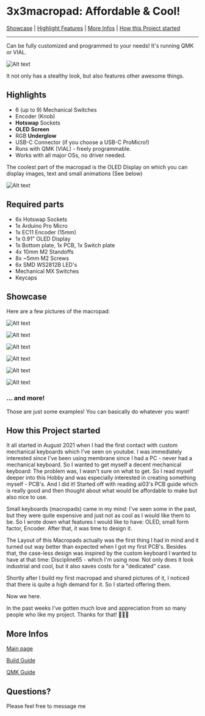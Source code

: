 # 3x3macropad: Affordable & Cool!

[Showcase](#showcase) | [Highlight Features](#highlights) | [More Infos](#more-infos) | [How this Project started](#how-this-project-started)

----

Can be fully customized and programmed to your needs! It's running QMK or VIAL.

![Alt text](resources/title.png)

It not only has a stealthy look, but also features other awesome things.

## Highlights

* 6 (up to 9) Mechanical Switches
* Encoder (Knob)
* **Hotswap** Sockets
* **OLED Screen**
* RGB **Underglow**
* USB-C Connector (if you choose a USB-C ProMicro!)
* Runs with QMK (VIAL) - freely programmable.
* Works with all major OSs, no driver needed.

The coolest part of the macropad is the OLED Display on which you can display images, text and small animations (See below)

![Alt text](resources/animation-bongocat.gif)

## Required parts

* 6x Hotswap Sockets
* 1x Arduino Pro Micro
* 1x EC11 Encoder (15mm)
* 1x 0.91" OLED Display
* 1x Bottom plate, 1x PCB, 1x Switch plate
* 4x 10mm M2 Standoffs
* 8x ~5mm M2 Screws
* 6x SMD WS2812B LED's
* Mechanical MX Switches
* Keycaps

## Showcase

Here are a few pictures of the macropad:

![Alt text](resources/black2.jpg)

![Alt text](resources/black3.jpg)

![Alt text](resources/pad1.png)

![Alt text](resources/pad3.png)

![Alt text](resources/pad7.png)

![Alt text](resources/unknown.png)

### ... and more!

Those are just some examples! You can basically do whatever you want!

## How this Project started

It all started in August 2021 when I had the first contact with custom mechanical keyboards which I've seen on youtube. I was immediately interested since I've been using membrane since I had a PC - never had a mechanical keyboard. So I wanted to get myself a decent mechanical keyboard: The problem was, I wasn't sure on what to get.
So I read myself deeper into this Hobby and was especially interested in creating something myself - PCB's. And I did it!
Started off with reading ai03's PCB guide which is really good and then thought about what would be affordable to make but also nice to use.

Small keyboards (macropads) came in my mind: I've seen some in the past, but they were quite expensive and just not as cool as I would like them to be.
So I wrote down what features I would like to have: OLED, small form factor, Encoder. After that, it was time to design it.

The Layout of this Macropads actually was the first thing I had in mind and it turned out way better than expected when I got my first PCB's.
Besides that, the case-less design was inspired by the custom keyboard I wanted to have at that time: Discipline65 - which I'm using now.
Not only does it look industrial and cool, but it also saves costs for a "dedicated" case.

Shortly after I build my first macropad and shared pictures of it, I noticed that there is quite a high demand for it. So I started offering them.

Now we here. 

In the past weeks I've gotten much love and appreciation from so many people who like my project. Thanks for that! 💜💜💜

## More Infos

[Main page](README.md)

[Build Guide](build_guide.md)

[QMK Guide](qmk_guide.md)

## Questions?

Please feel free to message me
